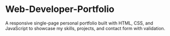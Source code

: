 # Web-Developer-Portfolio
A responsive single-page personal portfolio built with HTML, CSS, and JavaScript to showcase my skills, projects, and contact form with validation.
